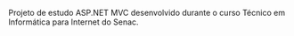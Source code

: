 Projeto de estudo ASP.NET MVC desenvolvido durante o curso Técnico em Informática para Internet do Senac.

